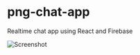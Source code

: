 # png-chat-app
Realtime chat app using React and Firebase

![Screenshot](https://user-images.githubusercontent.com/63899044/179358681-4f3040f6-2b9f-4b11-8fc0-84fa9e4fc66e.png)
